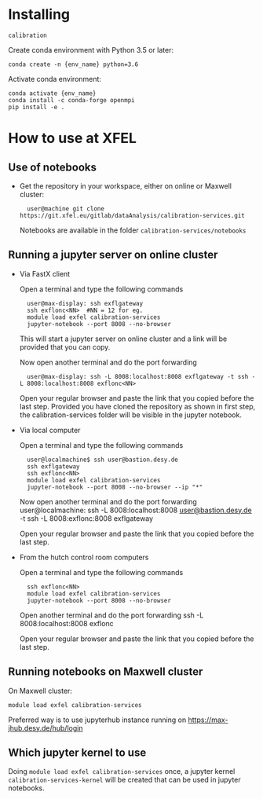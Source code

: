 Installing
==========

`calibration` 

Create conda environment with Python 3.5 or later:

    conda create -n {env_name} python=3.6

Activate conda environment:

    conda activate {env_name}
    conda install -c conda-forge openmpi 
    pip install -e .

How to use at XFEL
==================

Use of notebooks
----------------

- Get the repository in your workspace, either on online or Maxwell cluster:
    
        user@machine git clone https://git.xfel.eu/gitlab/dataAnalysis/calibration-services.git

    Notebooks are available in the folder `calibration-services/notebooks`

Running a jupyter server on online cluster
------------------------------------------

- Via FastX client

    Open a terminal and type the following commands

        user@max-display: ssh exflgateway
        ssh exflonc<NN>  #NN = 12 for eg.
        module load exfel calibration-services
        jupyter-notebook --port 8008 --no-browser

    This will start a jupyter server on online cluster and a link will be provided that you can copy.

    Now open another terminal and do the port forwarding

        user@max-display: ssh -L 8008:localhost:8008 exflgateway -t ssh -L 8008:localhost:8008 exflonc<NN>

    Open your regular browser and paste the link that you copied before the last step. Provided you have cloned the repository as shown in first step, the calibration-services folder will be visible in the jupyter notebook.

- Via local computer

    Open a terminal and type the following commands

        user@localmachine$ ssh user@bastion.desy.de
        ssh exflgateway
        ssh exflonc<NN>
        module load exfel calibration-services
        jupyter-notebook --port 8008 --no-browser --ip "*"

    Now open another terminal and do the port forwarding
        user@localmachine: ssh -L 8008:localhost:8008 user@bastion.desy.de -t ssh -L 8008:exflonc<NN>:8008 exflgateway
    
    Open your regular browser and paste the link that you copied before the last step.

- From the hutch control room computers

    Open a terminal and type the following commands

        ssh exflonc<NN>
        module load exfel calibration-services
        jupyter-notebook --port 8008 --no-browser
    
    Open another terminal and do the port forwarding
        ssh -L 8008:localhost:8008 exflonc<NN>

   Open your regular browser and paste the link that you copied before the last step.

Running notebooks on Maxwell cluster
------------------------------------

On Maxwell cluster:

	module load exfel calibration-services

Preferred way is to use jupyterhub instance running on https://max-jhub.desy.de/hub/login

Which jupyter kernel to use
---------------------------

Doing `module load exfel calibration-services` once, a jupyter kernel `calibration-services-kernel` will be created that can be used in jupyter notebooks.